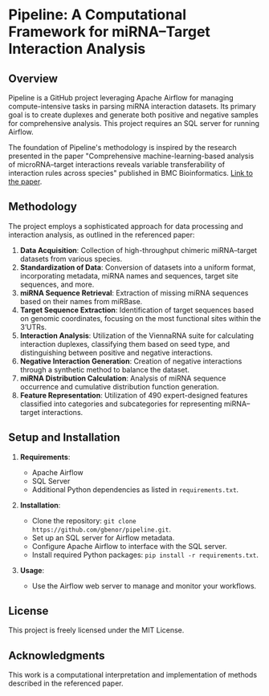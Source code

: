 
# Pipeline: A Computational Framework for miRNA–Target Interaction Analysis

## Overview

Pipeline is a GitHub project leveraging Apache Airflow for managing compute-intensive tasks in parsing miRNA interaction datasets. Its primary goal is to create duplexes and generate both positive and negative samples for comprehensive analysis. This project requires an SQL server for running Airflow.

The foundation of Pipeline's methodology is inspired by the research presented in the paper "Comprehensive machine-learning-based analysis of microRNA–target interactions reveals variable transferability of interaction rules across species" published in BMC Bioinformatics. [Link to the paper](https://bmcbioinformatics.biomedcentral.com/articles/10.1186/s12859-021-04164-x#Sec23).

## Methodology

The project employs a sophisticated approach for data processing and interaction analysis, as outlined in the referenced paper:

1. **Data Acquisition**: Collection of high-throughput chimeric miRNA–target datasets from various species.
2. **Standardization of Data**: Conversion of datasets into a uniform format, incorporating metadata, miRNA names and sequences, target site sequences, and more.
3. **miRNA Sequence Retrieval**: Extraction of missing miRNA sequences based on their names from miRBase.
4. **Target Sequence Extraction**: Identification of target sequences based on genomic coordinates, focusing on the most functional sites within the 3’UTRs.
5. **Interaction Analysis**: Utilization of the ViennaRNA suite for calculating interaction duplexes, classifying them based on seed type, and distinguishing between positive and negative interactions.
6. **Negative Interaction Generation**: Creation of negative interactions through a synthetic method to balance the dataset.
7. **miRNA Distribution Calculation**: Analysis of miRNA sequence occurrence and cumulative distribution function generation.
8. **Feature Representation**: Utilization of 490 expert-designed features classified into categories and subcategories for representing miRNA–target interactions.

## Setup and Installation

1. **Requirements**:
    - Apache Airflow
    - SQL Server
    - Additional Python dependencies as listed in `requirements.txt`.

2. **Installation**:
    - Clone the repository: `git clone https://github.com/gbenor/pipeline.git`.
    - Set up an SQL server for Airflow metadata.
    - Configure Apache Airflow to interface with the SQL server.
    - Install required Python packages: `pip install -r requirements.txt`.

3. **Usage**:
    - Use the Airflow web server to manage and monitor your workflows.

## License

This project is freely licensed under the MIT License.

## Acknowledgments

This work is a computational interpretation and implementation of methods described in the referenced paper. 
